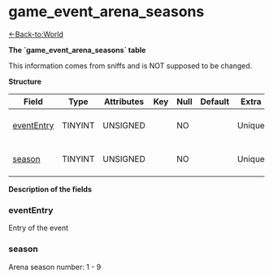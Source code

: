 # game\_event\_arena\_seasons

[<-Back-to:World](database-world.md)

**The \`game\_event\_arena\_seasons\` table**

This information comes from sniffs and is NOT supposed to be changed.

**Structure**

| Field           | Type       | Attributes | Key | Null | Default | Extra  | Comment                  |
|-----------------|------------|------------|-----|------|---------|--------|--------------------------|
| [eventEntry][1] | TINYINT | UNSIGNED   |     | NO   |         | Unique | Entry of the game event. |
| [season][2]     | TINYINT | UNSIGNED   |     | NO   |         | Unique | Arena season number      |

[1]: #evententry
[2]: #season

**Description of the fields**

### eventEntry

Entry of the event

### season

Arena season number: 1 - 9
